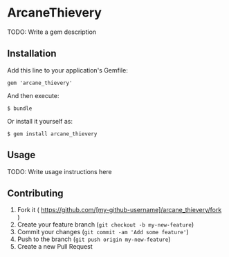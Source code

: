 # ArcaneThievery

TODO: Write a gem description

## Installation

Add this line to your application's Gemfile:

    gem 'arcane_thievery'

And then execute:

    $ bundle

Or install it yourself as:

    $ gem install arcane_thievery

## Usage

TODO: Write usage instructions here

## Contributing

1. Fork it ( https://github.com/[my-github-username]/arcane_thievery/fork )
2. Create your feature branch (`git checkout -b my-new-feature`)
3. Commit your changes (`git commit -am 'Add some feature'`)
4. Push to the branch (`git push origin my-new-feature`)
5. Create a new Pull Request
